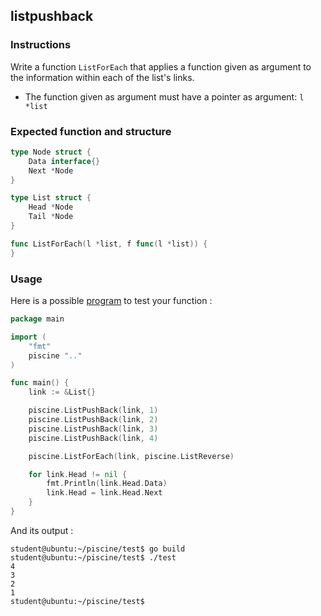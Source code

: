 ## listpushback

### Instructions

Write a function `ListForEach` that applies a function given as argument to the information within each of the list's links.

- The function given as argument must have a pointer as argument: `l *list`

### Expected function and structure

```go
type Node struct {
	Data interface{}
	Next *Node
}

type List struct {
	Head *Node
	Tail *Node
}

func ListForEach(l *list, f func(l *list)) {
}
```

### Usage

Here is a possible [program](TODO-LINK) to test your function :

```go
package main

import (
	"fmt"
	piscine ".."
)

func main() {
	link := &List{}

	piscine.ListPushBack(link, 1)
	piscine.ListPushBack(link, 2)
	piscine.ListPushBack(link, 3)
	piscine.ListPushBack(link, 4)

	piscine.ListForEach(link, piscine.ListReverse)

	for link.Head != nil {
		fmt.Println(link.Head.Data)
		link.Head = link.Head.Next
	}
}
```

And its output :

```console
student@ubuntu:~/piscine/test$ go build
student@ubuntu:~/piscine/test$ ./test
4
3
2
1
student@ubuntu:~/piscine/test$
```
